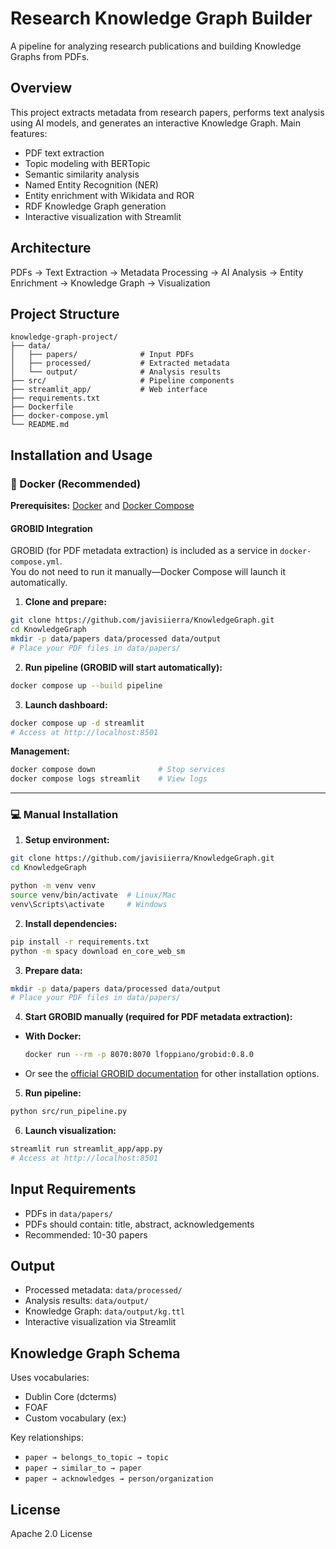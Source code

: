 # Research Knowledge Graph Builder

A pipeline for analyzing research publications and building Knowledge Graphs from PDFs.

## Overview

This project extracts metadata from research papers, performs text analysis using AI models, and generates an interactive Knowledge Graph. Main features:

* PDF text extraction
* Topic modeling with BERTopic
* Semantic similarity analysis
* Named Entity Recognition (NER)
* Entity enrichment with Wikidata and ROR
* RDF Knowledge Graph generation
* Interactive visualization with Streamlit

## Architecture

PDFs → Text Extraction → Metadata Processing → AI Analysis → Entity Enrichment → Knowledge Graph → Visualization

## Project Structure

```
knowledge-graph-project/
├── data/
│   ├── papers/              # Input PDFs
│   ├── processed/           # Extracted metadata
│   └── output/              # Analysis results
├── src/                     # Pipeline components
├── streamlit_app/           # Web interface
├── requirements.txt
├── Dockerfile
├── docker-compose.yml
└── README.md
```

## Installation and Usage

### 🐳 Docker (Recommended)

**Prerequisites:** [Docker](https://docs.docker.com/get-docker/) and [Docker Compose](https://docs.docker.com/compose/install/)

#### GROBID Integration

GROBID (for PDF metadata extraction) is included as a service in `docker-compose.yml`.  
You do not need to run it manually—Docker Compose will launch it automatically.

1. **Clone and prepare:**
```bash
git clone https://github.com/javisiierra/KnowledgeGraph.git
cd KnowledgeGraph
mkdir -p data/papers data/processed data/output
# Place your PDF files in data/papers/
```

2. **Run pipeline (GROBID will start automatically):**
```bash
docker compose up --build pipeline
```

3. **Launch dashboard:**
```bash
docker compose up -d streamlit
# Access at http://localhost:8501
```

**Management:**
```bash
docker compose down              # Stop services
docker compose logs streamlit    # View logs
```

---

### 💻 Manual Installation

1. **Setup environment:**
```bash
git clone https://github.com/javisiierra/KnowledgeGraph.git
cd KnowledgeGraph

python -m venv venv
source venv/bin/activate  # Linux/Mac
venv\Scripts\activate     # Windows
```

2. **Install dependencies:**
```bash
pip install -r requirements.txt
python -m spacy download en_core_web_sm
```

3. **Prepare data:**
```bash
mkdir -p data/papers data/processed data/output
# Place your PDF files in data/papers/
```

4. **Start GROBID manually (required for PDF metadata extraction):**

- **With Docker:**
    ```bash
    docker run --rm -p 8070:8070 lfoppiano/grobid:0.8.0
    ```
- Or see the [official GROBID documentation](https://github.com/kermitt2/grobid) for other installation options.

5. **Run pipeline:**
```bash
python src/run_pipeline.py
```

6. **Launch visualization:**
```bash
streamlit run streamlit_app/app.py
# Access at http://localhost:8501
```

## Input Requirements

* PDFs in `data/papers/`
* PDFs should contain: title, abstract, acknowledgements
* Recommended: 10-30 papers

## Output

* Processed metadata: `data/processed/`
* Analysis results: `data/output/`
* Knowledge Graph: `data/output/kg.ttl`
* Interactive visualization via Streamlit

## Knowledge Graph Schema

Uses vocabularies:
* Dublin Core (dcterms)
* FOAF
* Custom vocabulary (ex:)

Key relationships:
* `paper → belongs_to_topic → topic`
* `paper → similar_to → paper`  
* `paper → acknowledges → person/organization`

## License

Apache 2.0 License